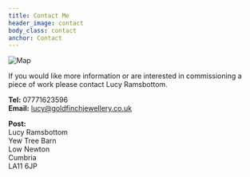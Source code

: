 ```yaml
---
title: Contact Me
header_image: contact
body_class: contact
anchor: Contact
---
```


![Map](/images/map.png)

If you would like more information or are interested in commissioning a piece
of work please contact Lucy Ramsbottom.

**Tel:** 07771623596  
**Email:** <lucy@goldfinchjewellery.co.uk>

**Post:**  
Lucy Ramsbottom  
Yew Tree Barn  
Low Newton  
Cumbria  
LA11 6JP
